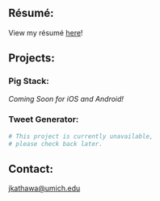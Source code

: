 ## Résumé:

View my résumé [here](https://jkathawa.github.io/resume)!

## Projects:

### Pig Stack:

_Coming Soon for iOS and Android!_

### Tweet Generator:

```bash
# This project is currently unavailable,
# please check back later.
```


## Contact:

jkathawa@umich.edu
